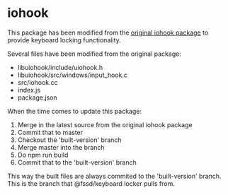 # iohook

This package has been modified from the [original iohook package](https://github.com/wilix-team/iohook) to provide keyboard locking functionality.

Several files have been modified from the original package:

- libuiohook/include/uiohook.h
- libuiohook/src/windows/input_hook.c
- src/iohook.cc
- index.js
- package.json

When the time comes to update this package:

1) Merge in the latest source from the original iohook package
2) Commit that to master
3) Checkout the 'built-version' branch
4) Merge master into the branch
5) Do npm run build
6) Commit that to the 'built-version' branch

This way the built files are always commited to the 'built-version' branch. This is the branch that @fssd/keyboard locker pulls from.
